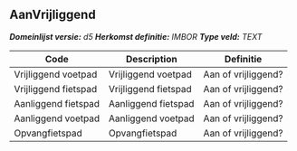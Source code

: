 ﻿## AanVrijliggend

*__Domeinlijst versie:__ d5*
*__Herkomst definitie:__ IMBOR*
*__Type veld:__ TEXT*

|__Code__ |__Description__ |__Definitie__	|
|	---	|	---	|   ---	| 
| Vrijliggend voetpad | Vrijliggend voetpad | Aan of vrijliggend? |
| Vrijliggend fietspad | Vrijliggend fietspad | Aan of vrijliggend? |
| Aanliggend fietspad | Aanliggend fietspad | Aan of vrijliggend? |
| Aanliggend voetpad | Aanliggend voetpad | Aan of vrijliggend? |
| Opvangfietspad | Opvangfietspad | Aan of vrijliggend? |

